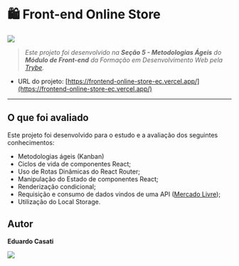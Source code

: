 # 🛍️ Front-end Online Store

<img src="https://img.shields.io/badge/React-20232A?style=for-the-badge&logo=react&logoColor=61DAFB">

> _Este projeto foi desenvolvido na **Seção 5 - Metodologias Ágeis** do **Módulo de Front-end** da Formação em Desenvolvimento Web pela [Trybe](https://www.betrybe.com/)._

- URL do projeto: [https://frontend-online-store-ec.vercel.app/](https://frontend-online-store-ec.vercel.app/)

---

## O que foi avaliado

Este projeto foi desenvolvido para o estudo e a avaliação dos seguintes conhecimentos:

- Metodologias ágeis (Kanban)
- Ciclos de vida de componentes React;
- Uso de Rotas Dinâmicas do React Router;
- Manipulação do Estado de componentes React;
- Renderização condicional;
- Requisição e consumo de dados vindos de uma API ([Mercado Livre](https://developers.mercadolivre.com.br/pt_br/api-docs-pt-br));
- Utilização do Local Storage.

## Autor

**Eduardo Casati**

[<img src="https://img.shields.io/badge/LinkedIn-0077B5?style=for-the-badge&logo=linkedin&logoColor=white">](https://www.linkedin.com/in/eduardo-casati/)
